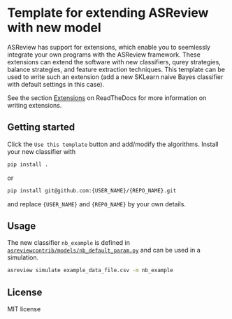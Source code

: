 # Template for extending ASReview with new model

ASReview has support for extensions, which enable you to seemlessly integrate
your own programs with the ASReview framework. These extensions can extend the
software with new classifiers, qurey strategies, balance strategies, and feature
extraction techniques. This template can be used to write such an extension
(add a new SKLearn naive Bayes classifier with default settings in this case).

See the section [Extensions](https://asreview.readthedocs.io/en/latest/extensions_dev.html) 
on ReadTheDocs for more information on writing extensions.

## Getting started

Click the `Use this template` button and add/modify the algorithms. Install 
your new classifier with

```bash
pip install .
```

or

```bash
pip install git@github.com:{USER_NAME}/{REPO_NAME}.git
```

and replace `{USER_NAME}` and `{REPO_NAME}` by your own details. 


## Usage

The new classifier `nb_example` is defined in
[`asreviewcontrib/models/nb_default_param.py`](asreviewcontrib/models/longformer.py) 
and can be used in a simulation.

```bash
asreview simulate example_data_file.csv -m nb_example
```

## License

MIT license

